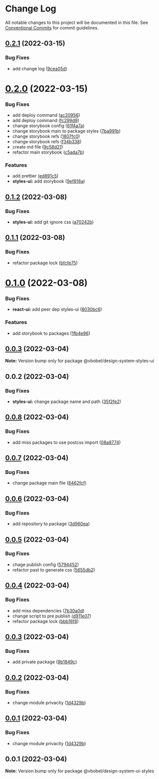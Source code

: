# Change Log

All notable changes to this project will be documented in this file.
See [Conventional Commits](https://conventionalcommits.org) for commit guidelines.

## [0.2.1](https://github.com/Vbobell/design-system/compare/@vbobel/design-system-styles-ui@0.2.0...@vbobel/design-system-styles-ui@0.2.1) (2022-03-15)


### Bug Fixes

* add change log ([9cea05d](https://github.com/Vbobell/design-system/commit/9cea05dc33540c69aabac9a8d20f67b2593c8746))





# [0.2.0](https://github.com/Vbobell/design-system/compare/@vbobel/design-system-styles-ui@0.1.2...@vbobel/design-system-styles-ui@0.2.0) (2022-03-15)

### Bug Fixes

- add deploy command ([ac20956](https://github.com/Vbobell/design-system/commit/ac209568104e0fd8ece39c9eee92618ee70670ee))
- add deploy command ([fc299d9](https://github.com/Vbobell/design-system/commit/fc299d9201ff90a8c6f91e02ee8e468012f7c2ac))
- change storybook config ([61f4a7a](https://github.com/Vbobell/design-system/commit/61f4a7a4d5130dab2bc26c21c4a222adb1b5fa44))
- change storybook main to package styles ([7ba991b](https://github.com/Vbobell/design-system/commit/7ba991b6cc8b8a59f0488c2f11684731e71acbd0))
- change storybook refs ([1807fc0](https://github.com/Vbobell/design-system/commit/1807fc0bc330586eca4eed6a9dc36b49a890cb89))
- change storybook refs ([f34b338](https://github.com/Vbobell/design-system/commit/f34b3382282bbb3886e7d64419d9b477d9668fd4))
- create md file ([9c58d21](https://github.com/Vbobell/design-system/commit/9c58d214a38c909248222981cb67d2b2acca6117))
- refactor main storybook ([c5ada7b](https://github.com/Vbobell/design-system/commit/c5ada7b210bad8e2b94baae1c643b568695e778d))

### Features

- add prettier ([ed891c5](https://github.com/Vbobell/design-system/commit/ed891c5973b3168320beebf406964c17d213dde9))
- **styles-ui:** add storybook ([9ef816a](https://github.com/Vbobell/design-system/commit/9ef816a7acf95d1a3688dba942d62322fe9747e4))

## [0.1.2](https://github.com/Vbobell/design-system/compare/@vbobel/design-system-styles-ui@0.1.1...@vbobel/design-system-styles-ui@0.1.2) (2022-03-08)

### Bug Fixes

- **styles-ui:** add git ignore css ([a70242b](https://github.com/Vbobell/design-system/commit/a70242b835b710e9fb2253925501e881cef80740))

## [0.1.1](https://github.com/Vbobell/design-system/compare/@vbobel/design-system-styles-ui@0.1.0...@vbobel/design-system-styles-ui@0.1.1) (2022-03-08)

### Bug Fixes

- refactor package lock ([bfcfe75](https://github.com/Vbobell/design-system/commit/bfcfe75b9310ad38de4ff255aca1fb53419e55fb))

# [0.1.0](https://github.com/Vbobell/design-system/compare/@vbobel/design-system-styles-ui@0.0.3...@vbobel/design-system-styles-ui@0.1.0) (2022-03-08)

### Bug Fixes

- **react-ui:** add peer dep styles-ui ([8030bc6](https://github.com/Vbobell/design-system/commit/8030bc6f16e4be2283914b872de0a79b6f915860))

### Features

- add storybook to packages ([1fb4e96](https://github.com/Vbobell/design-system/commit/1fb4e96a10ec8401091f6b60aaccaddc16099a20))

## [0.0.3](https://github.com/Vbobell/design-system/compare/@vbobel/design-system-styles-ui@0.0.2...@vbobel/design-system-styles-ui@0.0.3) (2022-03-04)

**Note:** Version bump only for package @vbobel/design-system-styles-ui

## 0.0.2 (2022-03-04)

### Bug Fixes

- **styles-ui:** change package name and path ([35f2fe2](https://github.com/Vbobell/design-system/commit/35f2fe275942e61918eb7b4a13af93347c26e0fc))

## [0.0.8](https://github.com/Vbobell/design-system/compare/@vbobel/design-system-ui-styles@0.0.7...@vbobel/design-system-ui-styles@0.0.8) (2022-03-04)

### Bug Fixes

- add miss packages to use postcss import ([08a8774](https://github.com/Vbobell/design-system/commit/08a8774be233b95688f9517117336cc54f7b3044))

## [0.0.7](https://github.com/Vbobell/design-system/compare/@vbobel/design-system-ui-styles@0.0.6...@vbobel/design-system-ui-styles@0.0.7) (2022-03-04)

### Bug Fixes

- change package main file ([6462fcf](https://github.com/Vbobell/design-system/commit/6462fcf0bc9b78454ab7e6d0ee1a0e71f7c25813))

## [0.0.6](https://github.com/Vbobell/design-system/compare/@vbobel/design-system-ui-styles@0.0.5...@vbobel/design-system-ui-styles@0.0.6) (2022-03-04)

### Bug Fixes

- add repository to package ([3d960ea](https://github.com/Vbobell/design-system/commit/3d960eaa2c2e4030769517f2b562705fb5dd97df))

## [0.0.5](https://github.com/Vbobell/design-system/compare/@vbobel/design-system-ui-styles@0.0.4...@vbobel/design-system-ui-styles@0.0.5) (2022-03-04)

### Bug Fixes

- chage publish config ([5794452](https://github.com/Vbobell/design-system/commit/5794452e65c5c84b06c135ac2f88169e581df8a1))
- refactor past to generate css ([5655db2](https://github.com/Vbobell/design-system/commit/5655db2b0739294797c609125844fb1f33998e6c))

## [0.0.4](https://github.com/Vbobell/design-system/compare/@vbobel/design-system-ui-styles@0.0.3...@vbobel/design-system-ui-styles@0.0.4) (2022-03-04)

### Bug Fixes

- add miss dependencies ([7b30a0d](https://github.com/Vbobell/design-system/commit/7b30a0d9b3216b4e4947730ced3431ae1df78bab))
- change script to pre publish ([d911e07](https://github.com/Vbobell/design-system/commit/d911e07af6a4d09e848130e5ec6d9fc9e44bbc3d))
- refactor package lock ([bbb16f8](https://github.com/Vbobell/design-system/commit/bbb16f840716e09bd34133843ffe4afc10068ed9))

## [0.0.3](https://github.com/Vbobell/design-system/compare/@vbobel/design-system-ui-styles@0.0.2...@vbobel/design-system-ui-styles@0.0.3) (2022-03-04)

### Bug Fixes

- add private package ([9b1849c](https://github.com/Vbobell/design-system/commit/9b1849ccbf2707e087862f5a3cc2ced4642a91c7))

## [0.0.2](https://github.com/Vbobell/design-system/compare/@vbobel/design-system-ui-styles@0.0.1...@vbobel/design-system-ui-styles@0.0.2) (2022-03-04)

### Bug Fixes

- change module privacity ([1d4329b](https://github.com/Vbobell/design-system/commit/1d4329b134cdd22496b42844cea7ad0907ba50d1))

## [0.0.1](https://github.com/Vbobell/design-system/compare/@vbobel/design-system-ui-styles@0.0.1...@vbobel/design-system-ui-styles@0.0.1) (2022-03-04)

### Bug Fixes

- change module privacity ([1d4329b](https://github.com/Vbobell/design-system/commit/1d4329b134cdd22496b42844cea7ad0907ba50d1))

## 0.0.1 (2022-03-04)

**Note:** Version bump only for package @vbobel/design-system-ui-styles
